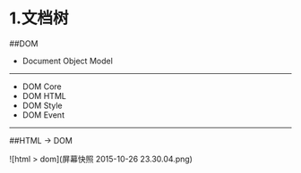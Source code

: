 # 1.文档树

##DOM
- Document Object Model


---

- DOM Core
- DOM HTML
- DOM Style
- DOM Event

---

##HTML -> DOM

![html > dom](屏幕快照 2015-10-26 23.30.04.png)